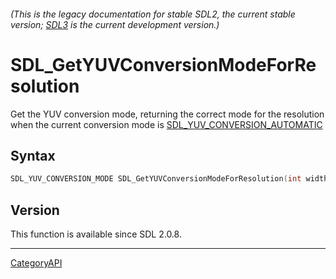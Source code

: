 ###### (This is the legacy documentation for stable SDL2, the current stable version; [SDL3](https://wiki.libsdl.org/SDL3/) is the current development version.)
# SDL_GetYUVConversionModeForResolution

Get the YUV conversion mode, returning the correct mode for the resolution when the current conversion mode is [SDL_YUV_CONVERSION_AUTOMATIC](SDL_YUV_CONVERSION_AUTOMATIC.md)

## Syntax

```c
SDL_YUV_CONVERSION_MODE SDL_GetYUVConversionModeForResolution(int width, int height);

```

## Version

This function is available since SDL 2.0.8.

----
[CategoryAPI](CategoryAPI.md)
